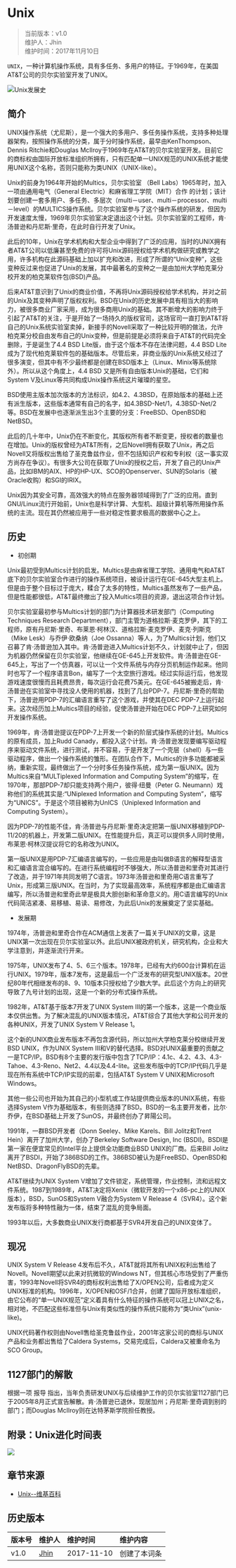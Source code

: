 # Unix
>当前版本：v1.0  
>维护人：Jhin  
>维护时间：2017年11月10日

`UNIX`，一种计算机操作系统，具有多任务、多用户的特征。于1969年，在美国AT&T公司的贝尔实验室开发了UNIX。

![](/wiki/image/1200px-Unix_history-simple.png "Unix发展史")
## 简介

UNIX操作系统（尤尼斯），是一个强大的多用户、多任务操作系统，支持多种处理器架构，按照操作系统的分类，属于分时操作系统，最早由KenThompson、Dennis Ritchie和Douglas McIlroy于1969年在AT&T的贝尔实验室开发。目前它的商标权由国际开放标准组织所拥有，只有匹配单一UNIX规范的UNIX系统才能使用UNIX这个名称，否则只能称为类UNIX（UNIX-like）。

Unix的前身为1964年开始的Multics，贝尔实验室 （Bell Labs）1965年时，加入一项由通用电气（General Electric）和麻省理工学院（MIT）合作 的计划；该计划要创建一套多用户、多任务、多层次（multi－user、multi－processor、multi－level）的MULTICS操作系统。贝尔实验室参与了这个操作系统的研发，但因为开发速度太慢，1969年贝尔实验室决定退出这个计划。贝尔实验室的工程师，肯·汤普逊和丹尼斯·里奇，在此时自行开发了Unix。

此后的10年，Unix在学术机构和大型企业中得到了广泛的应用，当时的UNIX拥有者AT&T公司以低廉甚至免费的许可将Unix源码授权给学术机构做研究或教学之用，许多机构在此源码基础上加以扩充和改进，形成了所谓的“Unix变种”，这些变种反过来也促进了Unix的发展，其中最著名的变种之一是由加州大学柏克莱分校开发的柏克莱软件包(BSD)产品。

后来AT&T意识到了Unix的商业价值，不再将Unix源码授权给学术机构，并对之前的Unix及其变种声明了版权权利。BSD在Unix的历史发展中具有相当大的影响力，被很多商业厂家采用，成为很多商用Unix的基础。其不断增大的影响力终于引起了AT&T的关注，于是开始了一场持久的版权官司，这场官司一直打到AT&T将自己的Unix系统实验室卖掉，新接手的Novell采取了一种比较开明的做法，允许柏克莱分校自由发布自己的Unix变种，但是前提是必须将来自于AT&T的代码完全删除，于是诞生了4.4 BSD Lite版，由于这个版本不存在法律问题，4.4 BSD Lite成为了现代柏克莱软件包的基础版本。尽管后来，非商业版的Unix系统又经过了很多演变，但其中有不少最终都是创建在BSD版本上（Linux、Minix等系统除外）。所以从这个角度上，4.4 BSD 又是所有自由版本Unix的基础，它们和System V及Linux等共同构成Unix操作系统这片璀璨的星空。

BSD使用主版本加次版本的方法标识，如4.2、4.3BSD，在原始版本的基础上还有派生版本，这些版本通常有自己的名字，如4.3BSD-Net/1，4.3BSD-Net/2等。BSD在发展中也逐渐派生出3个主要的分支：FreeBSD、OpenBSD和NetBSD。

此后的几十年中，Unix仍在不断变化，其版权所有者不断变更，授权者的数量也在增加。Unix的版权曾经为AT&T所有，之后Novell拥有获取了Unix，再之后Novell又将版权出售给了圣克鲁兹作业，但不包括知识产权和专利权（这一事实双方尚存在争议）。有很多大公司在获取了Unix的授权之后，开发了自己的Unix产品，比如IBM的AIX、HP的HP-UX、SCO的Openserver、SUN的Solaris（被Oracle收购）和SGI的IRIX。

Unix因为其安全可靠，高效强大的特点在服务器领域得到了广泛的应用。直到GNU/Linux流行开始前，Unix也是科学计算、大型机、超级计算机等所用操作系统的主流。现在其仍然被应用于一些对稳定性要求极高的数据中心之上。
## 历史
+ 初创期

Unix最初受到Multics计划的启发。Multics是由麻省理工学院、通用电气和AT&T底下的贝尔实验室合作进行的操作系统项目，被设计运行在GE-645大型主机上。但是由于整个目标过于庞大，糅合了太多的特性，Multics虽然发布了一些产品，但是性能都很低，AT&T最终撤出了投入Multics项目的资源，退出这项合作计划。

贝尔实验室最初参与Multics计划的部门为计算器技术研发部门（Computing Techniques Research Department），部门主管为道格拉斯·麦克罗伊，其下的工程师，原有丹尼斯·里奇、布莱恩·柯林汉、道格拉斯·麦克罗伊、麦克·列斯克（Mike Lesk）与乔伊·欧桑纳（Joe Ossanna）等人，为了Multics计划，他们又召募了肯·汤普逊加入其中。肯·汤普逊进入Multics计划不久，计划就中止了，但因为机器仍然保留在贝尔实验室，他继续在GE-645上开发软件。肯·汤普逊在GE-645上，写出了一个仿真器，可以让一个文件系统与内存分页机制运作起来。他同时也写了一个程序语言Bon，编写了一个太空旅行游戏。经过实际运行后，他发现游戏速度很慢而且耗费昂贵，每次运行会花费75美元。在GE-645被搬走后，肯·汤普逊在实验室中寻找没人使用的机器，找到了几台PDP-7。丹尼斯·里奇的帮助下，汤普逊用PDP-7的汇编语言重写了这个游戏，并使其在DEC PDP-7上运行起来。这次经历加上Multics项目的经验，促使汤普逊开始在DEC PDP-7上研究如何开发操作系统。

1969年，肯·汤普逊提议在PDP-7上开发一个新的阶层式操作系统的计划。Multics的原有成员，加上Rudd Canady，都投入这个计划。肯·汤普逊发现要编写驱动程序来驱动文件系统，进行测试，并不容易，于是开发了一个壳层（shell）与一些驱动程序，做出一个操作系统的雏形。在团队合作下，Multics的许多功能都被采纳，重新实现，最终做出了一个分时多任务操作系统，成为第一版UNIX。因为Multics来自“MULTiplexed Information and Computing System”的缩写，在1970年，那部PDP-7却只能支持两个用户，彼得·纽曼（Peter G. Neumann）戏称他们的系统其实是:“UNiplexed Information and Computing System”，缩写为“UNICS”。于是这个项目被称为UnICS（Uniplexed Information and Computing System）。

因为PDP-7的性能不佳，肯·汤普逊与丹尼斯·里奇决定把第一版UNIX移植到PDP-11/20的机器上，开发第二版UNIX。在性能提升后，真正可以提供多人同时使用，布莱恩·柯林汉提议将它的名称改为UNIX。

第一版UNIX是用PDP-7汇编语言编写的，一些应用是由叫做B语言的解释型语言和汇编语言混合编写的。在进行系统编程时不够强大，所以汤普逊和里奇对其进行了改造，并于1971年共同发明了C语言。1973年汤普逊和里奇用C语言重写了Unix，形成第三版UNIX。在当时，为了实现最高效率，系统程序都是由汇编语言编写，所以汤普逊和里奇此举是极具大胆创新和革命意义的。用C语言编写的Unix代码简洁紧凑、易移植、易读、易修改，为此后Unix的发展奠定了坚实基础。
+ 发展期

1974年，汤普逊和里奇合作在ACM通信上发表了一篇关于UNIX的文章，这是UNIX第一次出现在贝尔实验室以外。此后UNIX被政府机关，研究机构，企业和大学注意到，并逐渐流行开来。

1975年，UNIX发布了4、5、6三个版本。1978年，已经有大约600台计算机在运行UNIX。1979年，版本7发布，这是最后一个广泛发布的研究型UNIX版本。20世纪80年代相继发布的8、9、10版本只授权给了少数大学。此后这个方向上的研究导致了九号计划的出现，这是一个新的分布式操作系统。

1982年，AT&T基于版本7开发了UNIX System Ⅲ的第一个版本，这是一个商业版本仅供出售。为了解决混乱的UNIX版本情况，AT&T综合了其他大学和公司开发的各种UNIX，开发了UNIX System V Release 1。

这个新的UNIX商业发布版本不再包含源代码，所以加州大学柏克莱分校继续开发BSD UNIX，作为UNIX System III和V的替代选择。BSD对UNIX最重要的贡献之一是TCP/IP。BSD有8个主要的发行版中包含了TCP/IP：4.1c、4.2、4.3、4.3-Tahoe、4.3-Reno、Net2、4.4以及4.4-lite。这些发布版中的TCP/IP代码几乎是现在所有系统中TCP/IP实现的前辈，包括AT&T System V UNIX和Microsoft Windows。

其他一些公司也开始为其自己的小型机或工作站提供商业版本的UNIX系统，有些选择System V作为基础版本，有些则选择了BSD。BSD的一名主要开发者，比尔·乔伊，在BSD基础上开发了SunOS，并最终创办了昇陽公司。

1991年，一群BSD开发者（Donn Seeley、Mike Karels、Bill Jolitz和Trent Hein）离开了加州大学，创办了Berkeley Software Design, Inc (BSDI)。BSDI是第一家在便宜常见的Intel平台上提供全功能商业BSD UNIX的厂商。后来Bill Jolitz离开了BSDI，开始了386BSD的工作。386BSD被认为是FreeBSD、OpenBSD和NetBSD、DragonFlyBSD的先辈。

AT&T继续为UNIX System V增加了文件锁定，系统管理，作业控制，流和远程文件系统。1987到1989年，AT&T决定将Xenix（微软开发的一个x86-pc上的UNIX版本），BSD，SunOS和System V融合为System V Release 4（SVR4）。这个新发布版将多种特性融为一体，结束了混乱的竞争局面。

1993年以后，大多数商业UNIX发行商都基于SVR4开发自己的UNIX变体了。
## 现况

UNIX System V Release 4发布后不久，AT&T就将其所有UNIX权利出售给了Novell。Novell期望以此来对抗微软的Windows NT，但其核心市场受到了严重伤害，1993年Novell将SVR4的商标权利出售给了X/OPEN公司，后者成为定义UNIX标准的机构。1996年，X/OPEN和OSF/1合并，创建了国际开放标准组织，由它公布的“单一UNIX规范”定义着具有什么特征的操作系统可以冠上UNIX之名，相对地，不匹配这些标准但与Unix有类似性的操作系统只能称为“类Unix”(unix-like)。

UNIX代码著作权则由Novell售给圣克鲁兹作业，2001年这家公司的商标与UNIX产品和业务都出售给了Caldera Systems，交易完成后，Caldera又被重命名为SCO Group。
## 1127部门的解散

根据一项 报导 指出，当年负责研发UNIX与后续维护工作的贝尔实验室1127部门已于2005年8月正式宣告解散。肯·汤普逊已退休，现居加州；丹尼斯·里奇调到别的部门；而Douglas McIlroy则在达特茅斯学院担任教授。
## 附录：Unix进化时间表
![](/wiki/image/Unix-history.svg)
## 章节来源
+ [Unix--维基百科](https://zh.wikipedia.org/wiki/UNIX)

## 历史版本

| 版本号 | 维护人 |维护时间 |维护内容|
| :- | :- | :-| :- |
| v1.0 | [Jhin](http://blog.link-lin.cn) |2017-11-10|创建了本词条|
